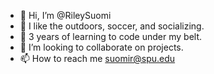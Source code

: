 - 👋 Hi, I’m @RileySuomi
- 👀 I like the outdoors, soccer, and socializing.
- 🌱 3 years of learning to code under my belt.
- 💞️ I’m looking to collaborate on projects. 
- 📫 How to reach me suomir@spu.edu

<!---
RileySuomi/RileySuomi is a ✨ special ✨ repository because its `README.md` (this file) appears on your GitHub profile.
You can click the Preview link to take a look at your changes.
--->
